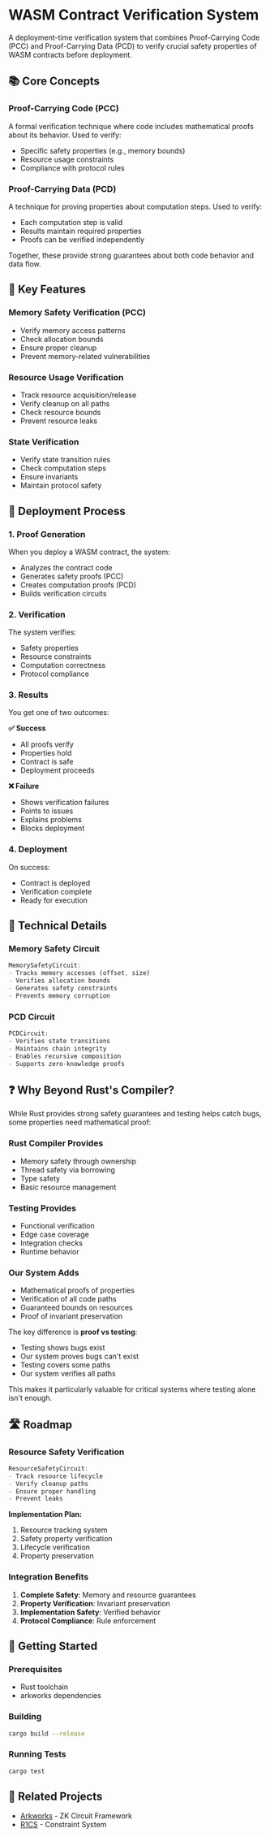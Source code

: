 # WASM Contract Verification System

A deployment-time verification system that combines Proof-Carrying Code (PCC) and Proof-Carrying Data (PCD) to verify crucial safety properties of WASM contracts before deployment.

## 📚 Core Concepts

### Proof-Carrying Code (PCC)
A formal verification technique where code includes mathematical proofs about its behavior. Used to verify:
- Specific safety properties (e.g., memory bounds)
- Resource usage constraints
- Compliance with protocol rules

### Proof-Carrying Data (PCD)
A technique for proving properties about computation steps. Used to verify:
- Each computation step is valid
- Results maintain required properties
- Proofs can be verified independently

Together, these provide strong guarantees about both code behavior and data flow.

## 🚀 Key Features

### Memory Safety Verification (PCC)
- Verify memory access patterns
- Check allocation bounds
- Ensure proper cleanup
- Prevent memory-related vulnerabilities

### Resource Usage Verification
- Track resource acquisition/release
- Verify cleanup on all paths
- Check resource bounds
- Prevent resource leaks

### State Verification
- Verify state transition rules
- Check computation steps
- Ensure invariants
- Maintain protocol safety

## 🚀 Deployment Process

### 1. Proof Generation
When you deploy a WASM contract, the system:
- Analyzes the contract code
- Generates safety proofs (PCC)
- Creates computation proofs (PCD)
- Builds verification circuits

### 2. Verification
The system verifies:
- Safety properties
- Resource constraints
- Computation correctness
- Protocol compliance

### 3. Results
You get one of two outcomes:

**✅ Success**
- All proofs verify
- Properties hold
- Contract is safe
- Deployment proceeds

**❌ Failure**
- Shows verification failures
- Points to issues
- Explains problems
- Blocks deployment

### 4. Deployment
On success:
- Contract is deployed
- Verification complete
- Ready for execution

## 🔬 Technical Details

### Memory Safety Circuit
```rust
MemorySafetyCircuit:
- Tracks memory accesses (offset, size)
- Verifies allocation bounds
- Generates safety constraints
- Prevents memory corruption
```

### PCD Circuit
```rust
PCDCircuit:
- Verifies state transitions
- Maintains chain integrity
- Enables recursive composition
- Supports zero-knowledge proofs
```

## ❓ Why Beyond Rust's Compiler?

While Rust provides strong safety guarantees and testing helps catch bugs, some properties need mathematical proof:

### Rust Compiler Provides
- Memory safety through ownership
- Thread safety via borrowing
- Type safety
- Basic resource management

### Testing Provides
- Functional verification
- Edge case coverage
- Integration checks
- Runtime behavior

### Our System Adds
- Mathematical proofs of properties
- Verification of all code paths
- Guaranteed bounds on resources
- Proof of invariant preservation

The key difference is **proof vs testing**:
- Testing shows bugs exist
- Our system proves bugs can't exist
- Testing covers some paths
- Our system verifies all paths

This makes it particularly valuable for critical systems where testing alone isn't enough.


## 🛣️ Roadmap

### Resource Safety Verification
```rust
ResourceSafetyCircuit:
- Track resource lifecycle
- Verify cleanup paths
- Ensure proper handling
- Prevent leaks
```

**Implementation Plan:**
1. Resource tracking system
2. Safety property verification
3. Lifecycle verification
4. Property preservation

### Integration Benefits
1. **Complete Safety**: Memory and resource guarantees
2. **Property Verification**: Invariant preservation
3. **Implementation Safety**: Verified behavior
4. **Protocol Compliance**: Rule enforcement

## 🔧 Getting Started

### Prerequisites
- Rust toolchain
- arkworks dependencies

### Building
```bash
cargo build --release
```

### Running Tests
```bash
cargo test
```

## 🔗 Related Projects
- [Arkworks](https://github.com/arkworks-rs) - ZK Circuit Framework
- [R1CS](https://github.com/scipr-lab/r1cs) - Constraint System
